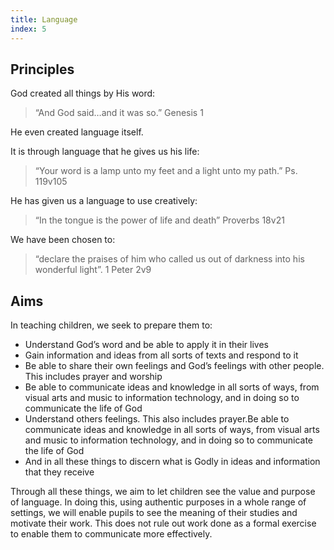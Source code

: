 ```yaml
---
title: Language
index: 5
---
```


## Principles

God created all things by His word:

 >   “And God said…and it was so.” Genesis 1

He even created language itself.

It is through language that he gives us his life:

 >   “Your word is a lamp unto my feet and a light unto my path.” Ps. 119v105

He has given us a language to use creatively:

 >   “In the tongue is the power of life and death” Proverbs 18v21

We have been chosen to:

 >   “declare the praises of him who called us out of darkness into his wonderful light”. 1 Peter 2v9

## Aims

In teaching children, we seek to prepare them to:

 *   Understand God’s word and be able to apply it in their lives
 *   Gain information and ideas from all sorts of texts and respond to it
 *   Be able to share their own feelings and God’s feelings with other people. This includes prayer and worship
 *   Be able to communicate ideas and knowledge in all sorts of ways, from visual arts and music to information technology, and in doing so to communicate the life of God
 *   Understand others feelings. This also includes prayer.Be able to communicate ideas and knowledge in all sorts of ways, from visual arts and music to information technology, and in doing so to communicate the life of God
 *   And in all these things to discern what is Godly in ideas and information that they receive

Through all these things, we aim to let children see the value and purpose of language. In doing this, using authentic purposes in a whole range of settings, we will enable pupils to see the meaning of their studies and motivate their work. This does not rule out work done as a formal exercise to enable them to communicate more effectively.
